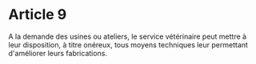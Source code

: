 # Article 9

A la demande des usines ou ateliers, le service vétérinaire peut mettre à leur disposition, à titre onéreux, tous moyens techniques leur permettant d'améliorer leurs fabrications.
